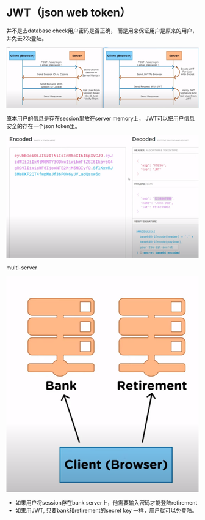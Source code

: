 # JWT（json web token）

并不是去database check用户密码是否正确， 而是用来保证用户是原来的用户，并免去2次登陆。

![](../.gitbook/assets/image%20%28180%29.png)

原本用户的信息是存在session里放在server memory上， JWT可以把用户信息安全的存在一个json token里。

![](../.gitbook/assets/image%20%28172%29.png)

multi-server

![](../.gitbook/assets/image%20%28178%29.png)

* 如果用户将session存在bank server上，他需要输入密码才能登陆retirement
* 如果用JWT, 只要bank和retirement的secret key 一样，用户就可以免登陆。

